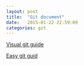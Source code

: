 ```yaml
---
layout: post
title:  "Git document"
date:   2015-01-22 22:59:09
categories: git
---
```


[Visual git guide](http://marklodato.github.io/visual-git-guide/index-en.html)

[Easy git guid](http://www.bootcss.com/p/git-guide/)


